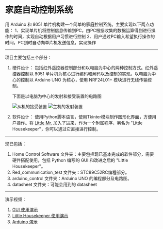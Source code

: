 家庭自动控制系统
======================

用 Arduino 和 8051 单片机构建一个简单的家庭控制系统。主要实现以下两点功能：
1、实现单片机将控制信息传输到PC，由PC根据收集的数据运算得到进行操作的时间，实现自动根据用户习惯进行控制
2、用户通过PC输入希望执行操作的时间，PC到时自动向单片机发送信息，实现操作

--------------------------------------------------------------------------------------------------------

项目主要包括三个部分：

1. 硬件设计：
   包括红外遥控器控制部分和以电脑为中心的两种控制方式。红外遥控器控制以 8051 单片机为核心进行编码和解码以及控制的实现。以电脑为中心的控制以 Arduino UNO 为核心，使用 NRF24L01+ 模块进行无线传输控制。

   下面是以电脑为中心的发射和接受装置的电路图
   
   ![从机的接受装置](https://lh3.googleusercontent.com/-SA0oif-C_R0/UueIUWH-9jI/AAAAAAAABdM/Ae4aOc2kgAE/s576/client_bb.png)
   ![主机的发射装置](https://lh3.googleusercontent.com/-rtq3Msab1jI/UueIUbXiXQI/AAAAAAAABdI/fQ3Yztsff-I/s576/server_board.png)
2. 软件设计：
   使用Python脚本语言，使用Tkinter模块制作图形化界面，方便用户操作。将 [Little Mr.](https://github.com/pikipity/Little_Mr.git) 加入了进来，作为一个附属程序，另名为 "Little Housekeeper"，你可以通过它直接进行控制。

--------------------------------------------------------------------------------------------------------

现已包括：

1. Home Control Software 文件夹：主要包括现已基本完成的软件部分，需要硬件搭配使用，包括 Python 编写的 GUI 和改进之后的 "Little Housekeeper"。
2. Red\_communication\_test 文件夹：STC89C52RC编程部分。
3. arduino_control 文件夹：Arduino UNO 的编程部分及电路图。
4. datasheet 文件夹：可能会用到的 datasheet

--------------------------------------------------------------------------------------------------------

演示视频：

1. [GUI 使用演示](http://v.youku.com/v_show/id_XNjY2NzcwMzcy.html)
2. [Little Housekeeper 使用演示](http://v.youku.com/v_show/id_XNjY2NzcwNzIw.html)
3. [Arduino 演示](http://v.youku.com/v_show/id_XNjY2NzcxMjY0.html)
